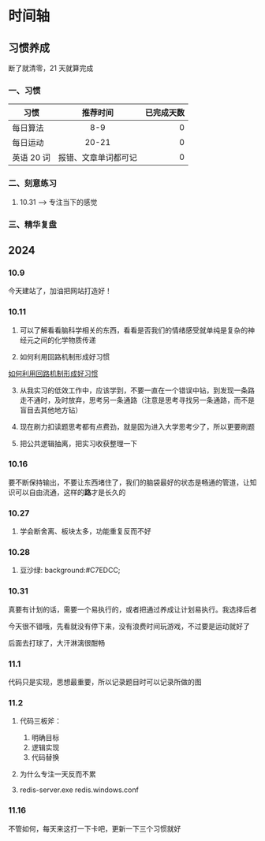 # 时间轴

## 习惯养成

断了就清零，21 天就算完成

### 一、习惯

| 习惯       |       推荐时间       | 已完成天数 |
| ---------- | :------------------: | ---------: |
| 每日算法   |         8-9          |          0 |
| 每日运动   |        20-21         |          0 |
| 英语 20 词 | 报错、文章单词都可记 |          0 |

### 二、刻意练习

1. 10.31 --> 专注当下的感觉

### 三、精华复盘

## 2024

### 10.9

今天建站了，加油把网站打造好！

### 10.11

1. 可以了解看看脑科学相关的东西，看看是否我们的情绪感受就单纯是复杂的神经元之间的化学物质传递

2. 如何利用回路机制形成好习惯

[如何利用回路机制形成好习惯](../essays/如何利用回路机制形成好习惯)

3. 从我实习的低效工作中，应该学到，不要一直在一个错误中钻，到发现一条路走不通时，及时放弃，思考另一条通路（注意是思考寻找另一条通路，而不是盲目去其他地方钻）

4. 现在刷力扣读题思考都有点费劲，就是因为进入大学思考少了，所以更要刷题

5. 把公共逻辑抽离，把实习收获整理一下

### 10.16

要不断保持输出，不要让东西堵住了，我们的脑袋最好的状态是畅通的管道，让知识可以自由流通，这样的**路**才是长久的

### 10.27

1. 学会断舍离、板块太多，功能重复反而不好

### 10.28

1. 豆沙绿: background:#C7EDCC;

### 10.31

真要有计划的话，需要一个易执行的，或者把通过养成让计划易执行。我选择后者

今天很不错哦，先看就没有停下来，没有浪费时间玩游戏，不过要是运动就好了

后面去打球了，大汗淋漓很酣畅

### 11.1

代码只是实现，思想最重要，所以记录题目时可以记录所做的图

### 11.2

1. 代码三板斧：

   1. 明确目标
   2. 逻辑实现
   3. 代码替换

2. 为什么专注一天反而不累

3. redis-server.exe redis.windows.conf

### 11.16

不管如何，每天来这打一下卡吧，更新一下三个习惯就好
